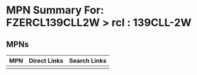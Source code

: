 



# MPN Summary For: FZERCL139CLL2W > rcl : 139CLL-2W

## MPNs
  

|MPN|Direct Links|Search Links|
| :--- | :--- | :--- |
||||
